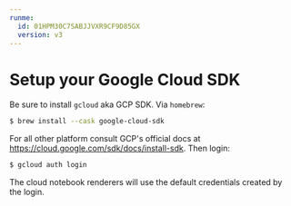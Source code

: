 ```yaml
---
runme:
  id: 01HPM30C7SABJJVXR9CF9D85GX
  version: v3
---
```


# Setup your Google Cloud SDK

Be sure to install `gcloud` aka GCP SDK. Via `homebrew`:

```sh {"id":"01HPM36BJYQPJNPRXN1XEG5GTB"}
$ brew install --cask google-cloud-sdk
```

For all other platform consult GCP's official docs at https://cloud.google.com/sdk/docs/install-sdk. Then login:

```sh {"id":"01HPM3806ZWYRNJYXK4KW3KQ4M"}
$ gcloud auth login
```

The cloud notebook renderers will use the default credentials created by the login.